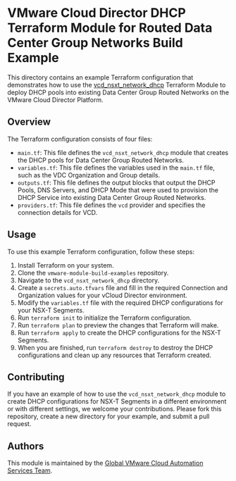 # VMware Cloud Director DHCP Terraform Module for Routed Data Center Group Networks Build Example

This directory contains an example Terraform configuration that demonstrates how to use the [vcd_nsxt_network_dhcp](https://github.com/global-vmware/vcd_nsxt_network_dhcp) Terraform Module to deploy DHCP pools into existing Data Center Group Routed Networks on the VMware Cloud Director Platform.

## Overview

The Terraform configuration consists of four files:

- `main.tf`: This file defines the `vcd_nsxt_network_dhcp` module that creates the DHCP pools for Data Center Group Routed Networks.
- `variables.tf`: This file defines the variables used in the `main.tf` file, such as the VDC Organization and Group details.
- `outputs.tf`: This file defines the output blocks that output the DHCP Pools, DNS Servers, and DHCP Mode that were used to provision the DHCP Service into existing Data Center Group Routed Networks.
- `providers.tf`: This file defines the `vcd` provider and specifies the connection details for VCD.

## Usage

To use this example Terraform configuration, follow these steps:

1. Install Terraform on your system.
2. Clone the `vmware-module-build-examples` repository.
3. Navigate to the `vcd_nsxt_network_dhcp` directory.
4. Create a `secrets.auto.tfvars` file and fill in the required Connection and Organization values for your vCloud Director environment.
5. Modify the `variables.tf` file with the required DHCP configurations for your NSX-T Segments.
6. Run `terraform init` to initialize the Terraform configuration.
7. Run `terraform plan` to preview the changes that Terraform will make.
8. Run `terraform apply` to create the DHCP configurations for the NSX-T Segments.
9. When you are finished, run `terraform destroy` to destroy the DHCP configurations and clean up any resources that Terraform created.

## Contributing

If you have an example of how to use the `vcd_nsxt_network_dhcp` module to create DHCP configurations for NSX-T Segments in a different environment or with different settings, we welcome your contributions. Please fork this repository, create a new directory for your example, and submit a pull request.

## Authors

This module is maintained by the [Global VMware Cloud Automation Services Team](https://github.com/global-vmware).
